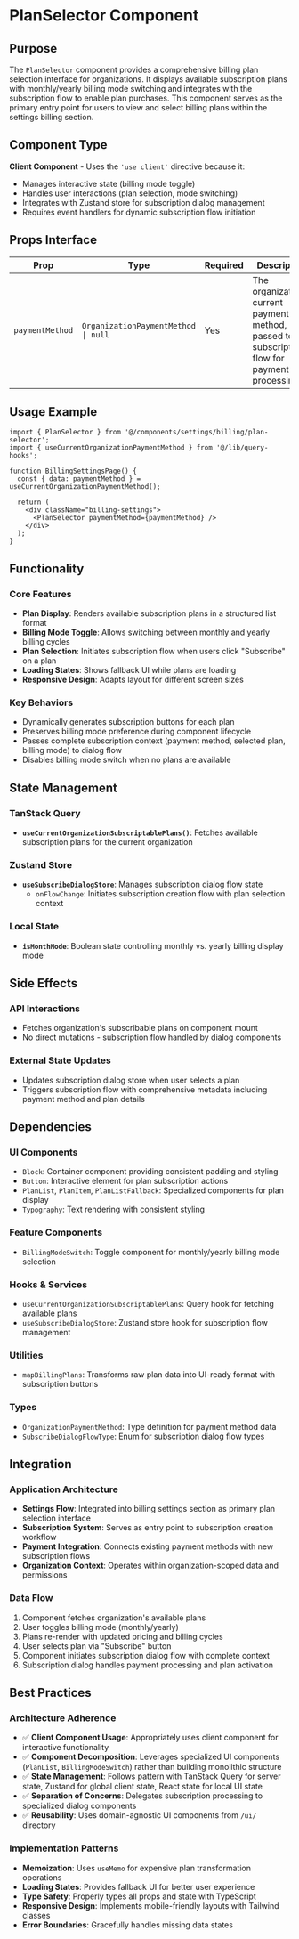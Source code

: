 # PlanSelector Component

## Purpose

The `PlanSelector` component provides a comprehensive billing plan selection interface for organizations. It displays available subscription plans with monthly/yearly billing mode switching and integrates with the subscription flow to enable plan purchases. This component serves as the primary entry point for users to view and select billing plans within the settings billing section.

## Component Type

**Client Component** - Uses the `'use client'` directive because it:
- Manages interactive state (billing mode toggle)
- Handles user interactions (plan selection, mode switching)
- Integrates with Zustand store for subscription dialog management
- Requires event handlers for dynamic subscription flow initiation

## Props Interface

| Prop | Type | Required | Description |
|------|------|----------|-------------|
| `paymentMethod` | `OrganizationPaymentMethod \| null` | Yes | The organization's current payment method, passed to subscription flow for payment processing |

## Usage Example

```tsx
import { PlanSelector } from '@/components/settings/billing/plan-selector';
import { useCurrentOrganizationPaymentMethod } from '@/lib/query-hooks';

function BillingSettingsPage() {
  const { data: paymentMethod } = useCurrentOrganizationPaymentMethod();

  return (
    <div className="billing-settings">
      <PlanSelector paymentMethod={paymentMethod} />
    </div>
  );
}
```

## Functionality

### Core Features
- **Plan Display**: Renders available subscription plans in a structured list format
- **Billing Mode Toggle**: Allows switching between monthly and yearly billing cycles
- **Plan Selection**: Initiates subscription flow when users click "Subscribe" on a plan
- **Loading States**: Shows fallback UI while plans are loading
- **Responsive Design**: Adapts layout for different screen sizes

### Key Behaviors
- Dynamically generates subscription buttons for each plan
- Preserves billing mode preference during component lifecycle
- Passes complete subscription context (payment method, selected plan, billing mode) to dialog flow
- Disables billing mode switch when no plans are available

## State Management

### TanStack Query
- **`useCurrentOrganizationSubscriptablePlans()`**: Fetches available subscription plans for the current organization

### Zustand Store
- **`useSubscribeDialogStore`**: Manages subscription dialog flow state
  - `onFlowChange`: Initiates subscription creation flow with plan selection context

### Local State
- **`isMonthMode`**: Boolean state controlling monthly vs. yearly billing display mode

## Side Effects

### API Interactions
- Fetches organization's subscribable plans on component mount
- No direct mutations - subscription flow handled by dialog components

### External State Updates
- Updates subscription dialog store when user selects a plan
- Triggers subscription flow with comprehensive metadata including payment method and plan details

## Dependencies

### UI Components
- `Block`: Container component providing consistent padding and styling
- `Button`: Interactive element for plan subscription actions
- `PlanList`, `PlanItem`, `PlanListFallback`: Specialized components for plan display
- `Typography`: Text rendering with consistent styling

### Feature Components
- `BillingModeSwitch`: Toggle component for monthly/yearly billing mode selection

### Hooks & Services
- `useCurrentOrganizationSubscriptablePlans`: Query hook for fetching available plans
- `useSubscribeDialogStore`: Zustand store hook for subscription flow management

### Utilities
- `mapBillingPlans`: Transforms raw plan data into UI-ready format with subscription buttons

### Types
- `OrganizationPaymentMethod`: Type definition for payment method data
- `SubscribeDialogFlowType`: Enum for subscription dialog flow types

## Integration

### Application Architecture
- **Settings Flow**: Integrated into billing settings section as primary plan selection interface
- **Subscription System**: Serves as entry point to subscription creation workflow
- **Payment Integration**: Connects existing payment methods with new subscription flows
- **Organization Context**: Operates within organization-scoped data and permissions

### Data Flow
1. Component fetches organization's available plans
2. User toggles billing mode (monthly/yearly)
3. Plans re-render with updated pricing and billing cycles
4. User selects plan via "Subscribe" button
5. Component initiates subscription dialog flow with complete context
6. Subscription dialog handles payment processing and plan activation

## Best Practices

### Architecture Adherence
- ✅ **Client Component Usage**: Appropriately uses client component for interactive functionality
- ✅ **Component Decomposition**: Leverages specialized UI components (`PlanList`, `BillingModeSwitch`) rather than building monolithic structure
- ✅ **State Management**: Follows pattern with TanStack Query for server state, Zustand for global client state, React state for local UI state
- ✅ **Separation of Concerns**: Delegates subscription processing to specialized dialog components
- ✅ **Reusability**: Uses domain-agnostic UI components from `/ui/` directory

### Implementation Patterns
- **Memoization**: Uses `useMemo` for expensive plan transformation operations
- **Loading States**: Provides fallback UI for better user experience
- **Type Safety**: Properly types all props and state with TypeScript
- **Responsive Design**: Implements mobile-friendly layouts with Tailwind classes
- **Error Boundaries**: Gracefully handles missing data states